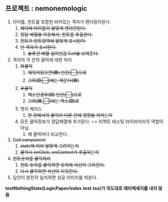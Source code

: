 ## 프로젝트 : nemonemologic

1. 타이틀, 힌트를 포함한 비어있는 격자가 렌더링이된다.
   1. ~~헤더에 타이틀이 알맞게 렌더린된다.~~
   2. ~~정답 배열을 이용해서, 힌트를 추출한다.~~
   3. ~~힌트가 힌트영역에 알맞게 표시된다.~~
   4. ~~빈 격자가 표시된다.~~
      1. ~~솔루션 배열 길이만큼 Cell을 보여준다.~~
2. 격자의 각 칸의 클릭에 대한 처리
   1. ~~좌클릭~~
      1. ~~채워져있으면(🟩) 빈칸(⬜)으로~~
      2. ~~그외(❎,⬜)에는 채운다(🟩)~~
   2. ~~우클릭~~
      1. ~~엑스인경우(❎) 빈칸(⬜)으로~~
      2. ~~그외(🟩,⬜)에는 엑스(❎)로~~
   3. 엣지 케이스
      1. ~~한 칸에서의 클릭이 다른 칸에 영향을 끼치는지~~
   4. 모든 클릭정보가 정답배열에 추가된다. => 리액트 테스팅 라이브러리의 역할이 아님.
      1. 매 클릭마다 비교한다.
3. ~~Cell component~~
   1. ~~state에 따라 알맞게 그려지는지~~
   2. ~~클릭시 onClick, onContext가 호출되는지~~
4. ~~힌트숫자를 클릭처리~~
   1. ~~힌트 숫자를 클릭하면 숫자에 삭선이 그어진다.~~
   2. ~~다시 클릭하면 삭선이 지워진다.~~
5. 답안이 완전히 일치하면 성공 이미지를 띄운다.

**testNothingState(LogicPaper/index.test.tsx)가 의도대로 에러메세지를 내지 않음**
